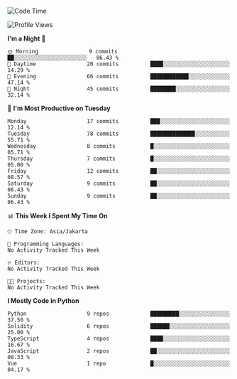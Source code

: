 <!--START_SECTION:waka-->
![Code Time](http://img.shields.io/badge/Code%20Time-1%2C488%20hrs%2028%20mins-blue)

![Profile Views](http://img.shields.io/badge/Profile%20Views-8-blue)

**I'm a Night 🦉** 

```text
🌞 Morning                9 commits           ██░░░░░░░░░░░░░░░░░░░░░░░   06.43 % 
🌆 Daytime                20 commits          ████░░░░░░░░░░░░░░░░░░░░░   14.29 % 
🌃 Evening                66 commits          ████████████░░░░░░░░░░░░░   47.14 % 
🌙 Night                  45 commits          ████████░░░░░░░░░░░░░░░░░   32.14 % 
```
📅 **I'm Most Productive on Tuesday** 

```text
Monday                   17 commits          ███░░░░░░░░░░░░░░░░░░░░░░   12.14 % 
Tuesday                  78 commits          ██████████████░░░░░░░░░░░   55.71 % 
Wednesday                8 commits           █░░░░░░░░░░░░░░░░░░░░░░░░   05.71 % 
Thursday                 7 commits           █░░░░░░░░░░░░░░░░░░░░░░░░   05.00 % 
Friday                   12 commits          ██░░░░░░░░░░░░░░░░░░░░░░░   08.57 % 
Saturday                 9 commits           ██░░░░░░░░░░░░░░░░░░░░░░░   06.43 % 
Sunday                   9 commits           ██░░░░░░░░░░░░░░░░░░░░░░░   06.43 % 
```


📊 **This Week I Spent My Time On** 

```text
🕑︎ Time Zone: Asia/Jakarta

💬 Programming Languages: 
No Activity Tracked This Week

🔥 Editors: 
No Activity Tracked This Week

🐱‍💻 Projects: 
No Activity Tracked This Week
```

**I Mostly Code in Python** 

```text
Python                   9 repos             █████████░░░░░░░░░░░░░░░░   37.50 % 
Solidity                 6 repos             ██████░░░░░░░░░░░░░░░░░░░   25.00 % 
TypeScript               4 repos             ████░░░░░░░░░░░░░░░░░░░░░   16.67 % 
JavaScript               2 repos             ██░░░░░░░░░░░░░░░░░░░░░░░   08.33 % 
Vue                      1 repo              █░░░░░░░░░░░░░░░░░░░░░░░░   04.17 % 
```




<!--END_SECTION:waka-->
